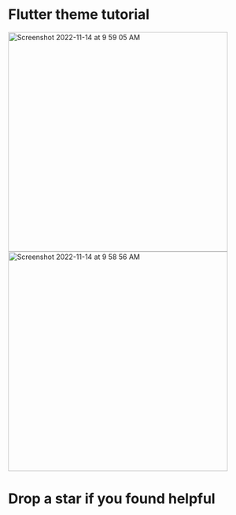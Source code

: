 # Flutter theme tutorial 

<img width="446" alt="Screenshot 2022-11-14 at 9 59 05 AM" src="https://user-images.githubusercontent.com/45893052/201578236-a146877f-380d-4f63-bf95-fb4d678a5e0a.png">
<img width="446" alt="Screenshot 2022-11-14 at 9 58 56 AM" src="https://user-images.githubusercontent.com/45893052/201578253-d20c7dbf-c2b0-449f-b50e-b7783661ac4f.png">


# Drop a star if you found helpful 
